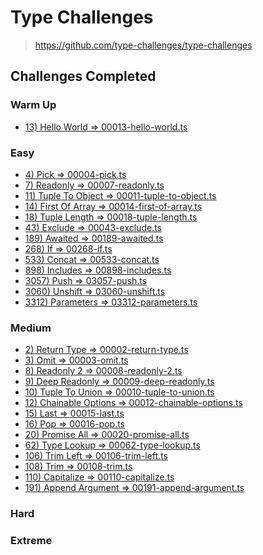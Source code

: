 # Type Challenges

> https://github.com/type-challenges/type-challenges

## Challenges Completed

<!--TableOfContents-->

### Warm Up
- [13) Hello World => 00013-hello-world.ts](/0-warm-up/00013-hello-world.ts)

### Easy
- [4) Pick => 00004-pick.ts](/1-easy/00004-pick.ts)
- [7) Readonly => 00007-readonly.ts](/1-easy/00007-readonly.ts)
- [11) Tuple To Object => 00011-tuple-to-object.ts](/1-easy/00011-tuple-to-object.ts)
- [14) First Of Array => 00014-first-of-array.ts](/1-easy/00014-first-of-array.ts)
- [18) Tuple Length => 00018-tuple-length.ts](/1-easy/00018-tuple-length.ts)
- [43) Exclude => 00043-exclude.ts](/1-easy/00043-exclude.ts)
- [189) Awaited => 00189-awaited.ts](/1-easy/00189-awaited.ts)
- [268) If => 00268-if.ts](/1-easy/00268-if.ts)
- [533) Concat => 00533-concat.ts](/1-easy/00533-concat.ts)
- [898) Includes => 00898-includes.ts](/1-easy/00898-includes.ts)
- [3057) Push => 03057-push.ts](/1-easy/03057-push.ts)
- [3060) Unshift => 03060-unshift.ts](/1-easy/03060-unshift.ts)
- [3312) Parameters => 03312-parameters.ts](/1-easy/03312-parameters.ts)

### Medium
- [2) Return Type => 00002-return-type.ts](/2-medium/00002-return-type.ts)
- [3) Omit => 00003-omit.ts](/2-medium/00003-omit.ts)
- [8) Readonly 2 => 00008-readonly-2.ts](/2-medium/00008-readonly-2.ts)
- [9) Deep Readonly => 00009-deep-readonly.ts](/2-medium/00009-deep-readonly.ts)
- [10) Tuple To Union => 00010-tuple-to-union.ts](/2-medium/00010-tuple-to-union.ts)
- [12) Chainable Options => 00012-chainable-options.ts](/2-medium/00012-chainable-options.ts)
- [15) Last => 00015-last.ts](/2-medium/00015-last.ts)
- [16) Pop => 00016-pop.ts](/2-medium/00016-pop.ts)
- [20) Promise All => 00020-promise-all.ts](/2-medium/00020-promise-all.ts)
- [62) Type Lookup => 00062-type-lookup.ts](/2-medium/00062-type-lookup.ts)
- [106) Trim Left => 00106-trim-left.ts](/2-medium/00106-trim-left.ts)
- [108) Trim => 00108-trim.ts](/2-medium/00108-trim.ts)
- [110) Capitalize => 00110-capitalize.ts](/2-medium/00110-capitalize.ts)
- [191) Append Argument => 00191-append-argument.ts](/2-medium/00191-append-argument.ts)

### Hard

### Extreme

<!--/TableOfContents-->

